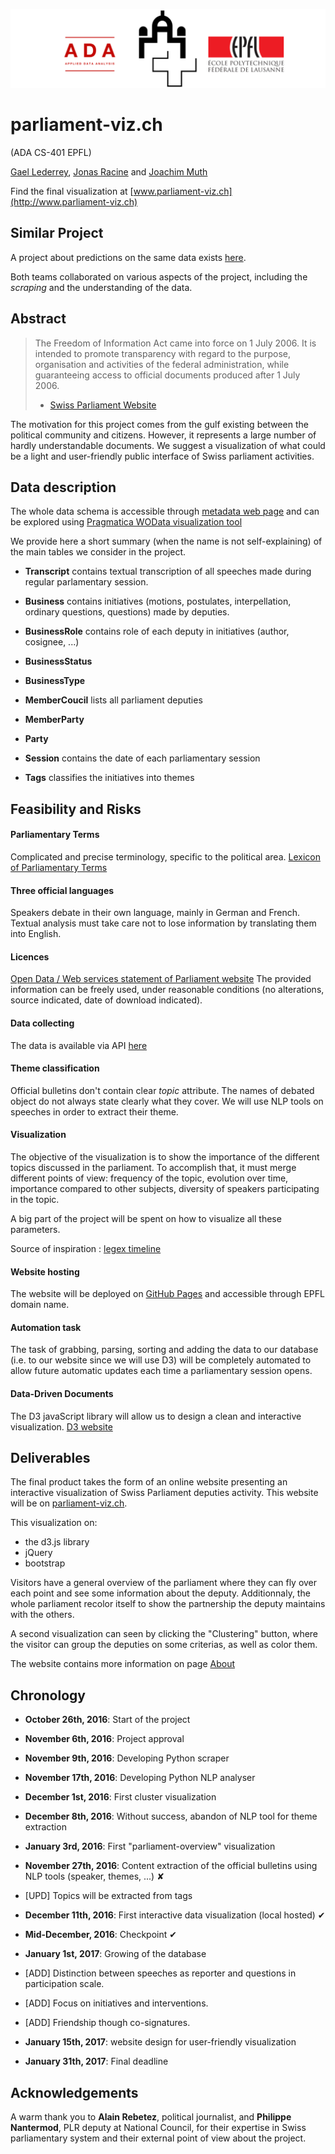 ![Logo](logo/logo_high_res.png)

# parliament-viz.ch
(ADA CS-401 EPFL)

[Gael Lederrey](https://github.com/glederrey), [Jonas Racine](https://github.com/jonasracine) and [Joachim Muth](https://github.com/jmuth)

Find the final visualization at [www.parliament-viz.ch](http://www.parliament-viz.ch)

## Similar Project

A project about predictions on the same data exists [here](https://github.com/thom056/ada-parliament-ML). 

Both teams collaborated on various aspects of the project, including the *scraping* and the understanding of the data.

## Abstract

> The Freedom of Information Act came into force on 1 July 2006. It is intended to promote transparency with 
> regard to the purpose, organisation and activities of the federal administration, while guaranteeing access to 
> official documents produced after 1 July 2006.
>- [Swiss Parliament Website](https://www.parlament.ch/en/services/freedom-of-information-act)

The motivation for this project comes from the gulf existing between the political community and citizens. However, it represents a large number of hardly understandable documents. We suggest a visualization of what could be a light and user-friendly public interface of Swiss parliament activities.

## Data description
The whole data schema is accessible through [metadata web page](https://ws.parlament.ch/odata.svc/$metadata) and can be explored using [Pragmatica WOData visualization tool](https://pragmatiqa.com/xodata/)

We provide here a short summary (when the name is not self-explaining) of the main tables we consider in the project.

* **Transcript** contains textual transcription of all speeches made during regular parlamentary session.

* **Business** contains initiatives (motions, postulates, interpellation, ordinary questions, questions) made by deputies.

* **BusinessRole** contains role of each deputy in initiatives (author, cosignee, ...)

* **BusinessStatus**

* **BusinessType**

* **MemberCoucil** lists all parliament deputies

* **MemberParty**

* **Party**

* **Session** contains the date of each parliamentary session

* **Tags** classifies the initiatives into themes


## Feasibility and Risks

#### Parliamentary Terms
Complicated and precise terminology, specific to the political area.
[Lexicon of Parliamentary Terms](https://www.parlament.ch/en/über-das-parlament/parlamentswörterbuch)

#### Three official languages
Speakers debate in their own language, mainly in German and French. Textual analysis must take care not to lose information
by translating them into English.

#### Licences
[Open Data / Web services statement of Parliament website](https://www.parlament.ch/en/services/open-data-webservices)
The provided information can be freely used, under reasonable conditions (no alterations, source indicated, 
date of download indicated).

#### Data collecting
The data is available via API [here](https://ws.parlament.ch/odata.svc/$metadata)

#### Theme classification
Official bulletins don't contain clear *topic* attribute. The names of debated object do not always state clearly what they cover.
We will use NLP tools on speeches in order to extract their theme.

#### Visualization
The objective of the visualization is to show the importance of the different topics discussed in the parliament. To accomplish that, it must merge different points of view: frequency of the topic, evolution over time, importance compared to other subjects, diversity of speakers participating in the topic.

A big part of the project will be spent on how to visualize all these parameters. 

Source of inspiration : [legex timeline](http://www.legex.org/timeline/index.html#legislation=all&chamber=all&party=all&committee=all&majority=all&gender=all&state=all&outcomes=all&topics=all&view=total&zoomed=false&graphbar=false&relative=false)

#### Website hosting
The website will be deployed on [GitHub Pages](https://pages.github.com) and accessible through EPFL domain name.

#### Automation task
The task of grabbing, parsing, sorting and adding the data to our database (i.e. to our website since we will use D3) will be completely automated to allow future automatic updates each time a parliamentary session opens.

#### Data-Driven Documents
The D3 javaScript library will allow us to design a clean and interactive visualization. [D3 website](https://d3js.org)





## Deliverables 

The final product takes the form of an online website presenting an interactive visualization of Swiss Parliament deputies activity. This website will be on [parliament-viz.ch](www.paliament-viz.ch). 

This visualization on:
* the d3.js library
* jQuery
* bootstrap

Visitors have a general overview of the parliament where they can fly over each point and see some information about the deputy. Additionnaly, the whole parliament recolor itself to show the partnership the deputy maintains with the others.

A second visualization can seen by clicking the "Clustering" button, where the visitor can group the deputies on some criterias, as well as color them.

The website contains more information on page [About](http://www.parliament-viz.ch/#about)

## Chronology

  - **October 26th, 2016**: Start of the project
  - **November 6th, 2016**: Project approval
  - **November 9th, 2016**: Developing Python scraper
  - **November 17th, 2016**: Developing Python NLP analyser
  - **December 1st, 2016**: First cluster visualization
  - **December 8th, 2016**: Without success, abandon of NLP tool for theme extraction
  
  
  - **January 3rd, 2016**: First "parliament-overview" visualization
  - **November 27th, 2016**: Content extraction of the official bulletins using NLP tools (speaker, themes, ...) ✘ 
  - [UPD] Topics will be extracted from tags
  - **December 11th, 2016**: First interactive data visualization (local hosted) ✔
  - **Mid-December, 2016**: Checkpoint ✔
  - **January 1st, 2017**: Growing of the database
  - [ADD] Distinction between speeches as reporter and questions in participation scale.
  - [ADD] Focus on initiatives and interventions.
  - [ADD] Friendship though co-signatures.
  - **January 15th, 2017**: website design for user-friendly visualization
  - **January 31th, 2017**: Final deadline

## Acknowledgements
A warm thank you to **Alain Rebetez**, political journalist, and **Philippe Nantermod**, PLR deputy at National Council, for their expertise in Swiss parliamentary system and their external point of view about the project.


